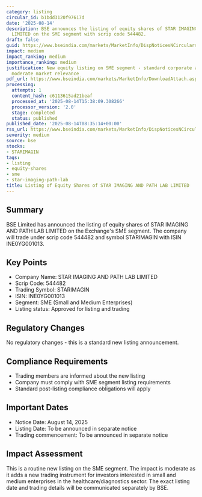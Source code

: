 ```yaml
---
category: listing
circular_id: b1bdd3120f97617d
date: '2025-08-14'
description: BSE announces the listing of equity shares of STAR IMAGING AND PATH LAB
  LIMITED on the SME segment with scrip code 544482.
draft: false
guid: https://www.bseindia.com/markets/MarketInfo/DispNoticesNCirculars.aspx?Noticeid={C144469F-93AE-4258-9FD1-2EADD248F983}&noticeno=20250814-8&dt=08/14/2025&icount=8&totcount=59&flag=0
impact: medium
impact_ranking: medium
importance_ranking: medium
justification: New equity listing on SME segment - standard corporate action with
  moderate market relevance
pdf_url: https://www.bseindia.com/markets/MarketInfo/DownloadAttach.aspx?id=20250814-8&attachedId=
processing:
  attempts: 1
  content_hash: c6113615ad21beaf
  processed_at: '2025-08-14T15:38:09.308266'
  processor_version: '2.0'
  stage: completed
  status: published
published_date: '2025-08-14T08:35:14+00:00'
rss_url: https://www.bseindia.com/markets/MarketInfo/DispNoticesNCirculars.aspx?Noticeid={C144469F-93AE-4258-9FD1-2EADD248F983}&noticeno=20250814-8&dt=08/14/2025&icount=8&totcount=59&flag=0
severity: medium
source: bse
stocks:
- STARIMAGIN
tags:
- listing
- equity-shares
- sme
- star-imaging-path-lab
title: Listing of Equity Shares of STAR IMAGING AND PATH LAB LIMITED
---
```


## Summary

BSE Limited has announced the listing of equity shares of STAR IMAGING AND PATH LAB LIMITED on the Exchange's SME segment. The company will trade under scrip code 544482 and symbol STARIMAGIN with ISIN INE0YG001013.

## Key Points

- Company Name: STAR IMAGING AND PATH LAB LIMITED
- Scrip Code: 544482
- Trading Symbol: STARIMAGIN
- ISIN: INE0YG001013
- Segment: SME (Small and Medium Enterprises)
- Listing status: Approved for listing and trading

## Regulatory Changes

No regulatory changes - this is a standard new listing announcement.

## Compliance Requirements

- Trading members are informed about the new listing
- Company must comply with SME segment listing requirements
- Standard post-listing compliance obligations will apply

## Important Dates

- Notice Date: August 14, 2025
- Listing Date: To be announced in separate notice
- Trading commencement: To be announced in separate notice

## Impact Assessment

This is a routine new listing on the SME segment. The impact is moderate as it adds a new trading instrument for investors interested in small and medium enterprises in the healthcare/diagnostics sector. The exact listing date and trading details will be communicated separately by BSE.